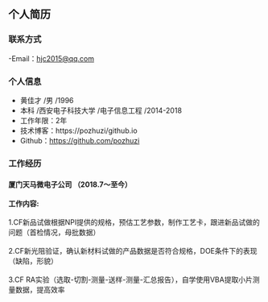 ## 个人简历

### 联系方式 
-Email：hjc2015@qq.com

### 个人信息
- 黄佳才 /男 /1996
- 本科  /西安电子科技大学  /电子信息工程  /2014-2018
- 工作年限：2年 
- 技术博客：https://pozhuzi/github.io
- Github：https://github.com/pozhuzi

### 工作经历
#### 厦门天马微电子公司 （2018.7～至今）
**工作内容:**  
<br/>1.CF新品试做根据NPI提供的规格，预估工艺参数，制作工艺卡，跟进新品试做的问题（首检情况，母批数据）  
<br/>2.CF新光阻验证，确认新材料试做的产品数据是否符合规格，DOE条件下的表现（缺陷，形貌）  
<br/>3.CF RA实验（选取-切割-测量-送样-测量-汇总报告），自学使用VBA提取小片测量数据，提高效率

